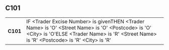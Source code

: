 ## C101
<table>
 <tr>
  <th>
   C101
  </th>
  <td>
   IF &lt;Trader Excise Number&gt; is givenTHEN  &lt;Trader Name&gt; is 'O'  &lt;Street Name&gt; is 'O'  &lt;Postcode&gt; is 'O'  &lt;City&gt; is 'O'ELSE  &lt;Trader Name&gt; is 'R'  &lt;Street Name&gt; is 'R'  &lt;Postcode&gt; is 'R'  &lt;City&gt; is 'R'
  </td>
 </tr>
</table>
